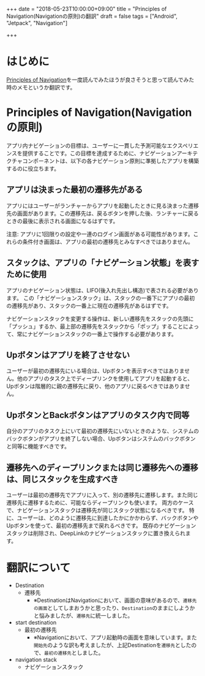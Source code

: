 +++
date = "2018-05-23T10:00:00+09:00"
title = "Principles of Navigation(Navigationの原則)の翻訳"
draft = false
tags = ["Android", "Jetpack", "Navigation"]

+++
# はじめに

[Principles of Navigation](https://developer.android.com/topic/libraries/architecture/navigation/navigation-principles)を一度読んでみたほうが良さそうと思って読んでみた時のメモというか翻訳です。

# Principles of Navigation(Navigationの原則)

アプリ内ナビゲーションの目標は、ユーザーに一貫した予測可能なエクスペリエンスを提供することです。この目標を達成するために、ナビゲーションアーキテクチャコンポーネントは、以下の各ナビゲーション原則に準拠したアプリを構築するのに役立ちます。

## アプリは決まった最初の遷移先がある

アプリにはユーザーがランチャーからアプリを起動したときに見る決まった遷移先の画面があります。この遷移先は、戻るボタンを押した後、ランチャーに戻るときの最後に表示される画面になるはずです。

注意: アプリに1回限りの設定や一連のログイン画面がある可能性があります。これらの条件付き画面は、アプリの最初の遷移先とみなすべきではありません。

## スタックは、アプリの「ナビゲーション状態」を表すために使用

アプリのナビゲーション状態は、LIFO(後入れ先出し構造)で表される必要があります。
この「ナビゲーションスタック」は、スタックの一番下にアプリの最初の遷移先があり、スタックの一番上に現在の遷移先があるはずです。

ナビゲーションスタックを変更する操作は、新しい遷移先をスタックの先頭に「プッシュ」するか、最上部の遷移先をスタックから「ポップ」することによって、常にナビゲーションスタックの一番上で操作する必要があります。

## Upボタンはアプリを終了させない

ユーザーが最初の遷移先にいる場合は、Upボタンを表示すべきではありません。他のアプリのタスク上でディープリンクを使用してアプリを起動すると、Upボタンは階層的に親の遷移先に戻り、他のアプリに戻るべきではありません。

## UpボタンとBackボタンはアプリのタスク内で同等

自分のアプリのタスク上にいて最初の遷移先にいないときのような、システムのバックボタンがアプリを終了しない場合、Upボタンはシステムのバックボタンと同等に機能すべきです。

## 遷移先へのディープリンクまたは同じ遷移先への遷移は、同じスタックを生成すべき

ユーザーは最初の遷移先でアプリに入って、別の遷移先に遷移します。また同じ遷移先に遷移するために、可能ならディープリンクも使います。
両方のケースで、ナビゲーションスタックは遷移先が同じスタック状態になるべきです。
特に、ユーザーは、どのように遷移先に到達したかにかかわらず、バックボタンやUpボタンを使って、最初の遷移先まで戻れるべきです。
既存のナビゲーションスタックは削除され、DeepLinkのナビゲーションスタックに置き換えられます。


# 翻訳について

- Destination
    - 遷移先
        - ※DestinationはNavigationにおいて、画面の意味があるので、`遷移先の画面`としてしまおうかと思ったり、`Destination`のままにしようかと悩みましたが、`遷移先`に統一しました。
- start destination
    - 最初の遷移先
        - ※Navigationにおいて、アプリ起動時の画面を意味しています。また`開始先`のような訳も考えましたが、上記Destinationを`遷移先`としたので、`最初の遷移先`としました。
- navigation stack
    - ナビゲーションスタック